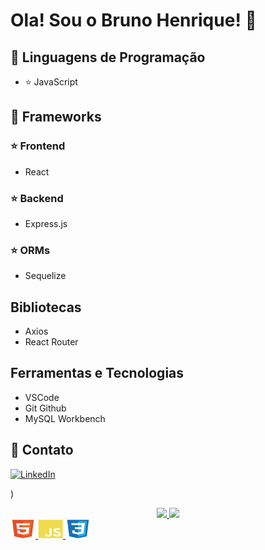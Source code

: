 # Ola! Sou o Bruno Henrique! 🚀<br>

## 🌌 Linguagens de Programação
- ⭐ JavaScript

## 🌌 Frameworks
### ⭐ Frontend
- React

### ⭐ Backend
- Express.js

### ⭐ ORMs
- Sequelize

## Bibliotecas
- Axios
- React Router

## Ferramentas e Tecnologias
- VSCode
- Git Github
- MySQL Workbench

## 🌌 Contato
[![LinkedIn](https://img.shields.io/badge/LinkedIn-000?style=for-the-badge&logo=linkedin&logoColor=white)](https://www.linkedin.com/in/h4klro21/)


)
<div align="center">

  <a href="https://github.com/BrunoHAS">

  <img height="180em" src="https://github-readme-stats.vercel.app/api?username=brunohenrique2&show_icons=true&theme=dracula&include_all_commits=true&count_private=true"/>

  <img height="180em" src="https://github-readme-stats.vercel.app/api/top-langs/?username=brunohenrique2&layout=compact&langs_count=7&theme=dracula"/>

</div>

<div>
  
  <img text-align="center" alt="Rafa-HTML" height="30" width="40" src="https://raw.githubusercontent.com/devicons/devicon/master/icons/html5/html5-original.svg">
  <img text-align="center" alt="Rafa-Js" height="30" width="40" src="https://raw.githubusercontent.com/devicons/devicon/master/icons/javascript/javascript-plain.svg">
  <img text-align="center" alt="Rafa-CSS" height="30" width="40" src="https://raw.githubusercontent.com/devicons/devicon/master/icons/css3/css3-original.svg">       
          
</div>
